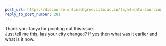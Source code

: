 ```yaml
---
post_url: https://discourse.onlinedegree.iitm.ac.in/t/ga4-data-sourcing-discussion-thread-tds-jan-2025/165959/299
reply_to_post_number: 281
---
```

Thank you Tanya for pointing out this issue.  
Just tell me this, has your city changed? If yes then what was it earlier and what is it now.